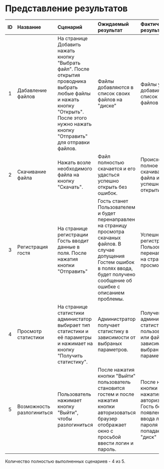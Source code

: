 # Представление результатов

| ID | Название | Сценарий | Ожидаемый результат | Фактический результат | Оценка |
|:---:|:---|:---|:---|:---|:---|
| 1 |Дабавление файлов | На странице Добавить нажать кнопку "Выбрать файл". После открытия проводника выбрать любые файлы и нажать кнопку "Открыть". После этого нужно нажать кнопку "Отправить" для отправки файлов. |Файлы добавляются в список своих файлов на "диске"| Файлы успешно добавились в список своих файлов| Сценарий выполнен. |
| 2 | Скачивание файла | Нажать возле необходимого файла на кнопку "Скачать". | Файл полностью скачается и его удасться успешно открыть без ошибок.| Происходит полное скачивание файла и его успешное открытие| Сценарий выполнен. |
| 3 | Регистрация гостя | На странице регистрации Гость вводит данные в поля. После нажатия кнопки "Отправить"| Гость станет Пользователем и будет перенаправлен на страницу просмотра скачаных файлов. В случае допущения Гостем ошибок в полях ввода, будет получено сообщение об ошибке с описанием проблемы. | Успешная регистрация Пользователя и перенаправление на страницу просмотра | Сценарий выполнен. |
| 4 | Просмотр статистики | На странице статистики администатор выбирает тип статистики и её параметры и нажимает на кнопку "Получить статистику". | Администратор получает статистику в зависимости от выбраных параметров.| Получение администратором статистики по пользователям или файлам в зависимости от выбраных параметров | Сценарий выполнен. |
| 5 | Возможность разлогиниться | Пользователь нажимает кнопку "Выйти", чтобы разлогиниться| После нажатия кнопки "Выйти" пользователь становится гостем и после нажатия кнопки авторизоваться браузер отображает окно с просьбой ввести логин и пароль.| После нажатия кнопки "Выйти" и нажатия кнопки авторизоваться Гость без появления окна ввода логина и пароля сразу попадает на свой "диск"| Сценарий не выполнен. |

Количество полностью выполненных сценариев - 4 из 5.
